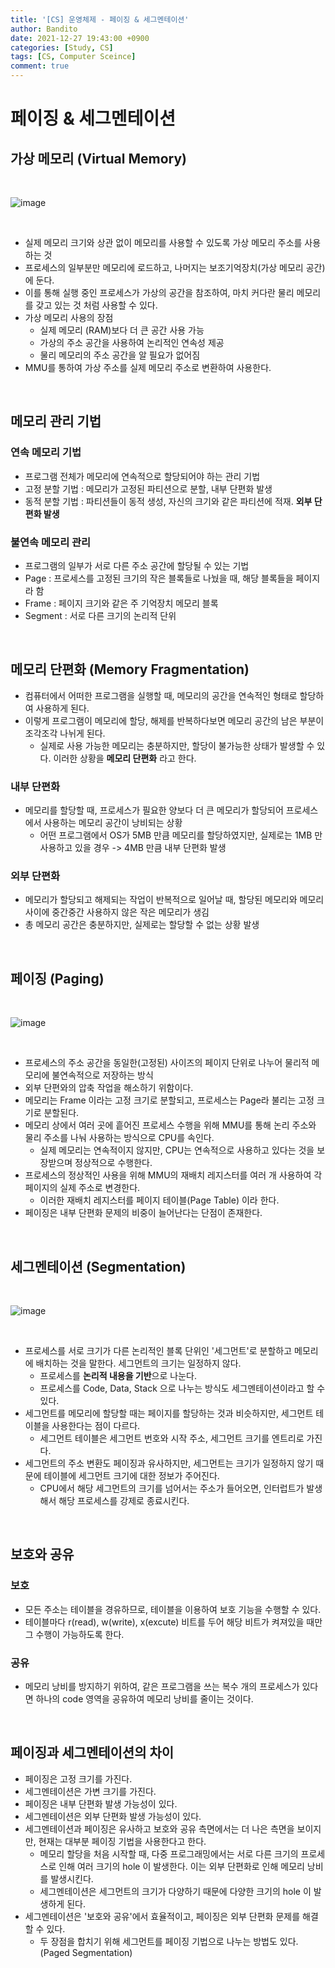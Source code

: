 ```yaml
---
title: '[CS] 운영체제 - 페이징 & 세그멘테이션'
author: Bandito
date: 2021-12-27 19:43:00 +0900
categories: [Study, CS]
tags: [CS, Computer Sceince]
comment: true
---
```


# 페이징 & 세그멘테이션

## 가상 메모리 (Virtual Memory)

<br>

![image](https://user-images.githubusercontent.com/49611158/147457032-c38ab809-d34a-4c99-92ad-07cc04c8a93b.png)

<br>

+ 실제 메모리 크기와 상관 없이 메모리를 사용할 수 있도록 가상 메모리 주소를 사용하는 것
+ 프로세스의 일부분만 메모리에 로드하고, 나머지는 보조기억장치(가상 메모리 공간)에 둔다.
+ 이를 통해 실행 중인 프로세스가 가상의 공간을 참조하여, 마치 커다란 물리 메모리를 갖고 있는 것 처럼 사용할 수 있다.
+ 가상 메모리 사용의 장점
    - 실제 메모리 (RAM)보다 더 큰 공간 사용 가능
    - 가상의 주소 공간을 사용하여 논리적인 연속성 제공
    - 물리 메모리의 주소 공간을 알 필요가 없어짐
+ MMU를 통하여 가상 주소를 실제 메모리 주소로 변환하여 사용한다.

<br>

## 메모리 관리 기법

### 연속 메모리 기법
+ 프로그램 전체가 메모리에 연속적으로 할당되어야 하는 관리 기법
+ 고정 분할 기법 : 메모리가 고정된 파티션으로 분할, 내부 단편화 발생
+ 동적 분할 기법 : 파티션들이 동적 생성, 자신의 크기와 같은 파티션에 적재. **외부 단편화 발생**

### 불연속 메모리 관리
+ 프로그램의 일부가 서로 다른 주소 공간에 할당될 수 있는 기법
+ Page : 프로세스를 고정된 크기의 작은 블록들로 나눴을 때, 해당 블록들을 페이지라 함
+ Frame : 페이지 크기와 같은 주 기억장치 메모리 블록
+ Segment : 서로 다른 크기의 논리적 단위


<br>

## 메모리 단편화 (Memory Fragmentation)
+ 컴퓨터에서 어떠한 프로그램을 실행할 때, 메모리의 공간을 연속적인 형태로 할당하여 사용하게 된다.
+ 이렇게 프로그램이 메모리에 할당, 해제를 반복하다보면 메모리 공간의 남은 부분이 조각조각 나뉘게 된다.
    - 실제로 사용 가능한 메모리는 충분하지만, 할당이 불가능한 상태가 발생할 수 있다. 이러한 상황을 **메모리 단편화** 라고 한다.

### 내부 단편화
+ 메모리를 할당할 때, 프로세스가 필요한 양보다 더 큰 메모리가 할당되어 프로세스에서 사용하는 메모리 공간이 낭비되는 상황
    - 어떤 프로그램에서 OS가 5MB 만큼 메모리를 할당하였지만, 실제로는 1MB 만 사용하고 있을 경우 -> 4MB 만큼 내부 단편화 발생

### 외부 단편화
+ 메모리가 할당되고 해제되는 작업이 반복적으로 일어날 때, 할당된 메모리와 메모리 사이에 중간중간 사용하지 않은 작은 메모리가 생김
+ 총 메모리 공간은 충분하지만, 실제로는 할당할 수 없는 상황 발생

<br>

## 페이징 (Paging)

<br>

![image](https://user-images.githubusercontent.com/49611158/147461065-6cab9bcc-a15c-4077-aee7-601016e7b33c.png)

<br>


+ 프로세스의 주소 공간을 동일한(고정된) 사이즈의 페이지 단위로 나누어 물리적 메모리에 불연속적으로 저장하는 방식
+ 외부 단편와의 압축 작업을 해소하기 위함이다.
+ 메모리는 Frame 이라는 고정 크기로 분할되고, 프로세스는 Page라 불리는 고정 크기로 분할된다.
+ 메모리 상에서 여러 곳에 흩어진 프로세스 수행을 위해 MMU를 통해 논리 주소와 물리 주소를 나눠 사용하는 방식으로 CPU를 속인다.
    - 실제 메모리는 연속적이지 않지만, CPU는 연속적으로 사용하고 있다는 것을 보장받으며 정상적으로 수행한다.
+ 프로세스의 정상적인 사용을 위해 MMU의 재배치 레지스터를 여러 개 사용하여 각 페이지의 실제 주소로 변경한다.
    - 이러한 재배치 레지스터를 페이지 테이블(Page Table) 이라 한다.
+ 페이징은 내부 단편화 문제의 비중이 늘어난다는 단점이 존재한다. 

<br>

## 세그멘테이션 (Segmentation)

<br>

![image](https://user-images.githubusercontent.com/49611158/147462306-d15daf2f-06d3-415d-8307-14152aa355c5.png)

<br>


+ 프로세스를 서로 크기가 다른 논리적인 블록 단위인 '세그먼트'로 분할하고 메모리에 배치하는 것을 말한다. 세그먼트의 크기는 일정하지 않다.
    - 프로세스를 **논리적 내용을 기반**으로 나눈다.
    - 프로세스를 Code, Data, Stack 으로 나누는 방식도 세그멘테이션이라고 할 수 있다.
+ 세그먼트를 메모리에 할당할 때는 페이지를 할당하는 것과 비슷하지만, 세그먼트 테이블을 사용한다는 점이 다르다.
    - 세그먼트 테이블은 세그먼트 번호와 시작 주소, 세그먼트 크기를 엔트리로 가진다.
+ 세그먼트의 주소 변환도 페이징과 유사하지만, 세그먼트는 크기가 일정하지 않기 때문에 테이블에 세그먼트 크기에 대한 정보가 주어진다.
    - CPU에서 해당 세그먼트의 크기를 넘어서는 주소가 들어오면, 인터럽트가 발생해서 해당 프로세스를 강제로 종료시킨다.

<br>

## 보호와 공유

### 보호
+ 모든 주소는 테이블을 경유하므로, 테이블을 이용하여 보호 기능을 수행할 수 있다.
+ 테이블마다 r(read), w(write), x(excute) 비트를 두어 해당 비트가 켜져있을 때만 그 수행이 가능하도록 한다.

### 공유
+ 메모리 낭비를 방지하기 위하여, 같은 프로그램을 쓰는 복수 개의 프로세스가 있다면 하나의 code 영역을 공유하여 메모리 낭비를 줄이는 것이다.



<br>

## 페이징과 세그멘테이션의 차이
+ 페이징은 고정 크기를 가진다.
+ 세그멘테이션은 가변 크기를 가진다.
+ 페이징은 내부 단편화 발생 가능성이 있다.
+ 세그멘테이션은 외부 단편화 발생 가능성이 있다.
+ 세그멘테이션과 페이징은 유사하고 보호와 공유 측면에서는 더 나은 측면을 보이지만, 현재는 대부분 페이징 기법을 사용한다고 한다.
    - 메모리 할당을 처음 시작할 때, 다중 프로그래밍에서는 서로 다른 크기의 프로세스로 인해 여러 크기의 hole 이 발생한다. 이는 외부 단편화로 인해 메모리 낭비를 발생시킨다.
    - 세그멘테이션은 세그먼트의 크기가 다양하기 때문에 다양한 크기의 hole 이 발생하게 된다.
+ 세그멘테이션은 '보호와 공유'에서 효율적이고, 페이징은 외부 단편화 문제를 해결할 수 있다.
    - 두 장점을 합치기 위해 세그먼트를 페이징 기법으로 나누는 방법도 있다. (Paged Segmentation)

